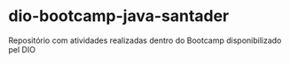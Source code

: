 # dio-bootcamp-java-santader
Repositório com atividades realizadas dentro do Bootcamp disponibilizado pel DIO
